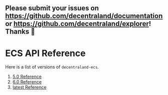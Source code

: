 ## Please submit your issues on https://github.com/decentraland/documentation or https://github.com/decentraland/explorer! Thanks 🍻

# ECS API Reference

Here is a list of versions of `decentraland-ecs`.
1. [5.0 Reference](docs-5.0/decentraland-ecs.md)
2. [6.0 Reference](docs-6.0/decentraland-ecs.md)
3. [latest Reference](docs-latest/decentraland-ecs.md)
